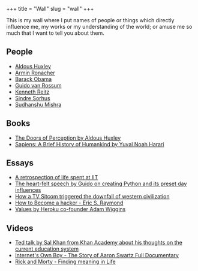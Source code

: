 +++
title = "Wall"
slug = "wall"
+++

This is my wall where I put names of people or things which directly influence me, my works or my understanding of the world; or amuse me so much that I want to tell you about them.

## People

* [Aldous Huxley](https://en.wikipedia.org/wiki/Aldous_Huxley)
* [Armin Ronacher](https://github.com/mitsuhiko)
* [Barack Obama](https://en.wikipedia.org/wiki/Barack_Obama)
* [Guido van Rossum](https://twitter.com/gvanrossum)
* [Kenneth Reitz](https://github.com/kennethreitz)
* [Sindre Sorhus](https://github.com/sindresorhus)
* [Sudhanshu Mishra](https://github.com/debugger22)

## Books

* [The Doors of Perception by Aldous Huxley](https://www.goodreads.com/book/show/3188964-the-doors-of-perception)
* [Sapiens: A Brief History of Humankind by Yuval Noah Harari](https://www.goodreads.com/book/show/23692271-sapiens)

## Essays

* [A retrospection of life spent at IIT](https://web.archive.org/web/20190216224524/https://qz.com/india/431397/i-sacrificed-my-health-and-teenage-years-to-study-at-the-iits-but-was-it-worth-it/)
* [The heart-felt speech by Guido on creating Python and its preset day influences](https://web.archive.org/web/20190216224602/https://neopythonic.blogspot.com/2016/04/kings-day-speech.html)
* [How a TV Sitcom triggered the downfall of western civilization](https://web.archive.org/web/20190216224636/https://medium.com/s/story/how-a-tv-sitcom-triggered-the-downfall-of-western-civilization-336e8ccf7dd0)
* [How to Become a hacker - Eric S. Raymond](https://web.archive.org/web/20190216224748/http://www.catb.org/esr/faqs/hacker-howto.html)
* [Values by Heroku co-founder Adam Wiggins](https://web.archive.org/web/20190216224830/https://gist.github.com/adamwiggins/5687294)

## Videos

* [Ted talk by Sal Khan from Khan Academy about his thoughts on the current education system](https://www.youtube.com/watch?v=gM95HHI4gLk)
* [Internet's Own Boy - The Story of Aaron Swartz Full Documentary](https://www.youtube.com/watch?v=gpvcc9C8SbM)
* [Rick and Morty - Finding meaning in Life](https://www.youtube.com/watch?v=ez1rWBPznEc)
